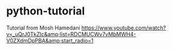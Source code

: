 # python-tutorial
Tutorial from Mosh Hamedani https://www.youtube.com/watch?v=_uQrJ0TkZlc&amp;list=RDCMUCWv7vMbMWH4-V0ZXdmDpPBA&amp;start_radio=1
